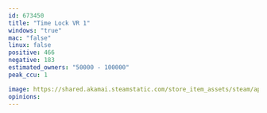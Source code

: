 ```yaml
---
id: 673450
title: "Time Lock VR 1"
windows: "true"
mac: "false"
linux: false
positive: 466
negative: 183
estimated_owners: "50000 - 100000"
peak_ccu: 1

image: https://shared.akamai.steamstatic.com/store_item_assets/steam/apps/673450/header.jpg?t=1732042623
opinions:
---
```

